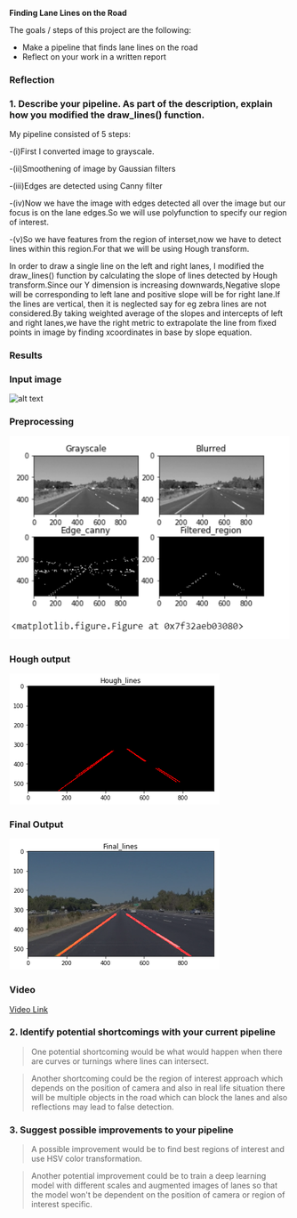 
**Finding Lane Lines on the Road**

The goals / steps of this project are the following:
* Make a pipeline that finds lane lines on the road
* Reflect on your work in a written report


### Reflection

### 1. Describe your pipeline. As part of the description, explain how you modified the draw_lines() function.

My pipeline consisted of 5 steps:

-(i)First I converted image to grayscale.

-(ii)Smoothening of image by Gaussian filters

-(iii)Edges are detected using Canny filter

-(iv)Now we have the image with edges detected all over the image but our focus is on the lane edges.So we will use polyfunction to specify our region of interest.

-(v)So we have features from the region of interset,now we have to detect lines within this region.For that we will be using Hough transform.

In order to draw a single line on the left and right lanes, I modified the draw_lines() function by calculating the slope of lines detected by Hough transform.Since our Y dimension is increasing downwards,Negative slope will be corresponding to left lane and positive slope will be for right lane.If the lines are vertical, then it is neglected say for eg zebra lines are not considered.By taking weighted average of the slopes and intercepts of left and right lanes,we have the right metric to extrapolate the line from fixed points in image by finding xcoordinates in base by slope equation.

### Results

### Input image
![alt text](https://github.com/hari1106/Lane-Detection-Autonomous-Car/blob/master/test_images/solid_yellow_left.png)
### Preprocessing
![alt text](https://github.com/hari1106/Lane-Detection-Autonomous-Car/blob/master/writeup_images/filters.png)

### Hough output
![alt text](https://github.com/hari1106/Lane-Detection-Autonomous-Car/blob/master/writeup_images/hough.png)

### Final Output
![alt text](https://github.com/hari1106/Lane-Detection-Autonomous-Car/blob/master/writeup_images/final.png)

### Video
[Video Link](https://github.com/hari1106/Lane-Detection-Autonomous-Car/blob/master/test_videos_output/solidWhiteRight.mp4)

### 2. Identify potential shortcomings with your current pipeline

>One potential shortcoming would be what would happen when there are curves or turnings where lines can intersect.

>Another shortcoming could be the region of interest approach which depends on the position of camera and also in real life situation there will be multiple objects in the road which can block the lanes and also reflections may lead to false detection.


### 3. Suggest possible improvements to your pipeline

>A possible improvement would be to find best regions of interest and use HSV color transformation.

>Another potential improvement could be to train a deep learning model with different scales and augmented images of lanes so that the model won't be dependent on the position of camera or region of interest specific.
